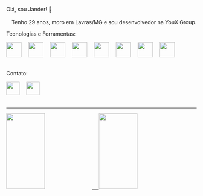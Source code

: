 Olá, sou Jander! 👋<br><br>
 &emsp;Tenho 29 anos, moro em Lavras/MG e sou desenvolvedor na YouX Group.
 
 Tecnologias e Ferramentas:
<div>
	<img  src="https://cdn.jsdelivr.net/gh/devicons/devicon/icons/react/react-original-wordmark.svg" width="40" height="40"/>&emsp;
	<img src="https://cdn.jsdelivr.net/gh/devicons/devicon/icons/javascript/javascript-original.svg" width="40" height="40"/>&emsp;
	<img src="https://cdn.jsdelivr.net/gh/devicons/devicon/icons/typescript/typescript-original.svg" width="40" height="40"/>&emsp;
	<img src="https://cdn.jsdelivr.net/gh/devicons/devicon/icons/html5/html5-original.svg" width="40" height="40"/>&emsp;        
	<img src="https://cdn.jsdelivr.net/gh/devicons/devicon/icons/css3/css3-original.svg" width="40" height="40"/>&emsp;
	<img src="https://cdn.jsdelivr.net/gh/devicons/devicon/icons/git/git-original.svg" width="40" height="40"/>&emsp;
	<img src="https://cdn.jsdelivr.net/gh/devicons/devicon/icons/github/github-original.svg" width="40" height="40"/>&emsp;
	<img src="https://cdn.jsdelivr.net/gh/devicons/devicon/icons/gitlab/gitlab-original.svg" width="40" height="40"/>
</div> <br>

Contato:
<br>
<div>
	<a href="https://www.linkedin.com/in/jander-alves-07710b221/" target="_blank"><img src="https://cdn.jsdelivr.net/gh/devicons/devicon/icons/linkedin/linkedin-original.svg" width="35" height="35" target="_blank"></a>&emsp;
	<a href="https://www.instagram.com/jandergustavo/" target="_blank"><img src="https://cdn-icons-png.flaticon.com/512/1384/1384063.png" width="35" height="35" target="_blank"></a>
</div> <br><hr>

<div>
	<a href="https://github.com/Jander94">
	<img height="200px" width="45%" src="https://github-readme-stats.vercel.app/api?username=Jander94&show_icons=true&theme=highcontrast&include_all_commits=true&count_private=true"/>&emsp;
	<img height="200px" width="45%" src="https://github-readme-stats.vercel.app/api/top-langs/?username=Jander94&layout=compact&langs_count=7&theme=highcontrast"/>	
</div>
